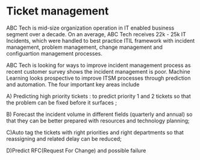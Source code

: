 # Ticket management

ABC Tech is mid-size organization operation in IT enabled business segment over a decade. On an average, ABC Tech receives 22k - 25k IT Incidents, which were handled
to best practice ITIL framework with incident management, problem management, change management and configuartion management processes. 

ABC Tech is looking for ways to improve incident management process as recent customer survey shows the incident management is poor. Machine Learning looks prospective to improve 
ITSM processes through prediction and automation. The four important key areas include 

A) Predicting high priority tickets : to predict priority 1 and 2 tickets so that the problem can be fixed before it surfaces ;

B) Forecast the incident volume in different fields (quarterly and annual) so that they can be better prepared with resources and technology planning; 

C)Auto tag the tickets with right priorities and right departments so that reassigning and related delay can be reduced;

D)Predict RFC(Request For Change) and possible failure
